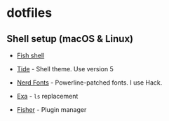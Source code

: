 # dotfiles

## Shell setup (macOS & Linux)

- [Fish shell](https://fishshell.com/)
- [Tide](https://github.com/IlanCosman/tide) - Shell theme. Use version 5
- [Nerd Fonts](https://github.com/ryanoasis/nerd-fonts) - Powerline-patched fonts. I use Hack.
- [Exa](https://the.exa.website/) - `ls` replacement

- [Fisher](https://github.com/jorgebucaran/fisher) - Plugin manager
